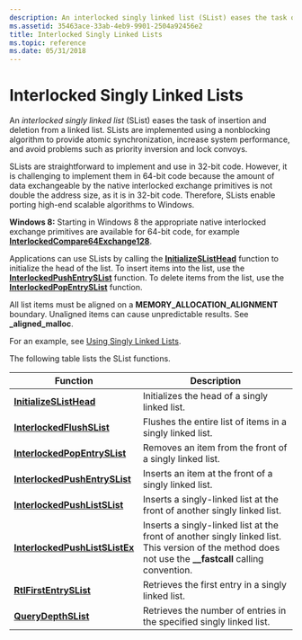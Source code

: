 ```yaml
---
description: An interlocked singly linked list (SList) eases the task of insertion and deletion from a linked list.
ms.assetid: 35463ace-33ab-4eb9-9901-2504a92456e2
title: Interlocked Singly Linked Lists
ms.topic: reference
ms.date: 05/31/2018
---
```


# Interlocked Singly Linked Lists

An *interlocked singly linked list* (SList) eases the task of insertion and deletion from a linked list. SLists are implemented using a nonblocking algorithm to provide atomic synchronization, increase system performance, and avoid problems such as priority inversion and lock convoys.

SLists are straightforward to implement and use in 32-bit code. However, it is challenging to implement them in 64-bit code because the amount of data exchangeable by the native interlocked exchange primitives is not double the address size, as it is in 32-bit code. Therefore, SLists enable porting high-end scalable algorithms to Windows.

**Windows 8:** Starting in Windows 8 the appropriate native interlocked exchange primitives are available for 64-bit code, for example [**InterlockedCompare64Exchange128**](/previous-versions/windows/desktop/legacy/ms683553(v=vs.85)).

Applications can use SLists by calling the [**InitializeSListHead**](/windows/win32/api/interlockedapi/nf-interlockedapi-initializeslisthead) function to initialize the head of the list. To insert items into the list, use the [**InterlockedPushEntrySList**](/windows/win32/api/interlockedapi/nf-interlockedapi-interlockedpushentryslist) function. To delete items from the list, use the [**InterlockedPopEntrySList**](/windows/win32/api/interlockedapi/nf-interlockedapi-interlockedpopentryslist) function.

All list items must be aligned on a **MEMORY\_ALLOCATION\_ALIGNMENT** boundary. Unaligned items can cause unpredictable results. See **\_aligned\_malloc**.

For an example, see [Using Singly Linked Lists](using-singly-linked-lists.md).

The following table lists the SList functions.



| Function                                                         | Description                                                                                                                                               |
|------------------------------------------------------------------|-----------------------------------------------------------------------------------------------------------------------------------------------------------|
| [**InitializeSListHead**](/windows/win32/api/interlockedapi/nf-interlockedapi-initializeslisthead)               | Initializes the head of a singly linked list.                                                                                                             |
| [**InterlockedFlushSList**](/windows/win32/api/interlockedapi/nf-interlockedapi-interlockedflushslist)           | Flushes the entire list of items in a singly linked list.                                                                                                 |
| [**InterlockedPopEntrySList**](/windows/win32/api/interlockedapi/nf-interlockedapi-interlockedpopentryslist)     | Removes an item from the front of a singly linked list.                                                                                                   |
| [**InterlockedPushEntrySList**](/windows/win32/api/interlockedapi/nf-interlockedapi-interlockedpushentryslist)   | Inserts an item at the front of a singly linked list.                                                                                                     |
| [**InterlockedPushListSList**](/previous-versions/windows/desktop/legacy/hh448545(v=vs.85))     | Inserts a singly-linked list at the front of another singly linked list.                                                                                  |
| [**InterlockedPushListSListEx**](/windows/desktop/api/interlockedapi/nf-interlockedapi-interlockedpushlistslistex) | Inserts a singly-linked list at the front of another singly linked list. This version of the method does not use the **\_\_fastcall** calling convention. |
| [**RtlFirstEntrySList**](/windows/desktop/api/WinNT/nf-winnt-rtlfirstentryslist)                 | Retrieves the first entry in a singly linked list.                                                                                                        |
| [**QueryDepthSList**](/windows/win32/api/interlockedapi/nf-interlockedapi-querydepthslist)                       | Retrieves the number of entries in the specified singly linked list.                                                                                      |



 

 

 
